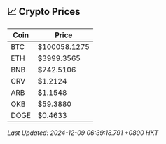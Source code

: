 ## 📈 Crypto Prices

| Coin | Price |
| ---- | ----- |
| BTC | $100058.1275 |
| ETH | $3999.3565 |
| BNB | $742.5106 |
| CRV | $1.2124 |
| ARB | $1.1548 |
| OKB | $59.3880 |
| DOGE | $0.4633 |

_Last Updated: 2024-12-09 06:39:18.791 +0800 HKT_